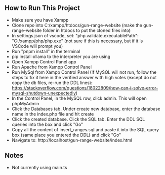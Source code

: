 ## How to Run This Project
- Make sure you have Xampp 
- Clone repo into C:/xampp/htdocs/gun-range-website (make the gun-range-website folder in htdocs to put the cloned files into)
- In settings.json of vscode, set: "php.validate.executablePath": "C:/xampp/php/php.exe" (not sure if this is necessary, but if it is VSCode will prompt you)
- Run "pnpm install" in the terminal
- pip install ollama to the interpreter you are using
- Open Xampp Control Panel app
- Run Apache from Xampp Control Panel 
- Run MySql from Xampp Control Panel (If MySQL will not run, follow the steps to fix it here in the verified answer with high votes (except do not copy the db files, re-run the DDL lines): https://stackoverflow.com/questions/18022809/how-can-i-solve-error-mysql-shutdown-unexpectedly)
- In the Control Panel, in the MySQL row, click admin. This will open phpMyAdmin
- Click the Databases tab. Under create new database, enter the database name in the index.php file and hit create
- Click the created database. Click the SQL tab. Enter the DDL SQL queries into the box and click "Go"
- Copy all the content of insert_ranges.sql and paste it into the SQL query box (same place you entered the DDL) and click "Go"
- Navigate to: http://localhost/gun-range-website/index.html

## Notes
- Not currently using main.ts
